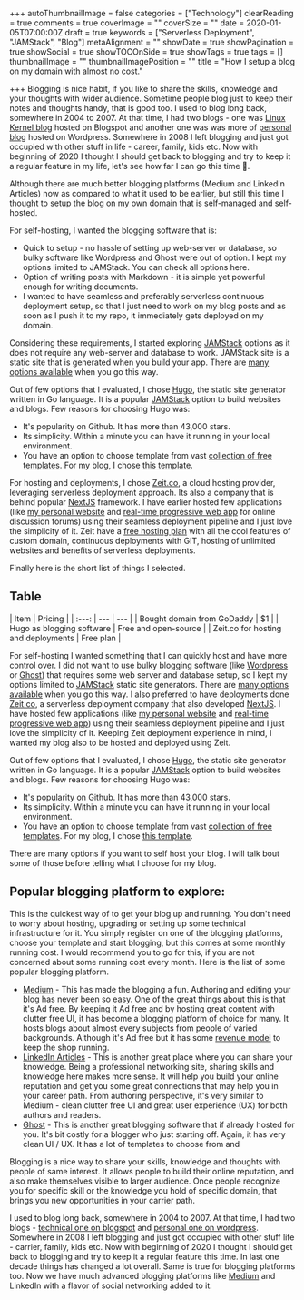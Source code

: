 +++
autoThumbnailImage = false
categories = ["Technology"]
clearReading = true
comments = true
coverImage = ""
coverSize = ""
date = 2020-01-05T07:00:00Z
draft = true
keywords = ["Serverless Deployment", "JAMStack", "Blog"]
metaAlignment = ""
showDate = true
showPagination = true
showSocial = true
showTOCOnSide = true
showTags = true
tags = []
thumbnailImage = ""
thumbnailImagePosition = ""
title = "How I setup a blog on my domain with almost no cost."

+++
Blogging is nice habit, if you like to share the skills, knowledge and your thoughts with wider audience. Sometime people blog just to keep their notes and thoughts handy, that is good too. I used to blog long back, somewhere in 2004 to 2007. At that time, I had two blogs - one was [Linux Kernel blog](http://lkdp.blogspot.com/) hosted on Blogspot and another one was was more of [personal blog](https://gauravd.wordpress.com/) hosted on Wordpress. Somewhere in 2008 I left blogging and just got occupied with other stuff in life - career, family, kids etc. Now with beginning of 2020 I thought I should get back to blogging and try to keep it a regular feature in my life, let's see how far I can go this time 🤞.

Although there are much better blogging platforms (Medium and LinkedIn Articles) now as compared to what it used to be earlier, but still this time I thought to setup the blog on my own domain that is self-managed and self-hosted.

For self-hosting, I wanted the blogging software that is:

* Quick to setup - no hassle of setting up web-server or database, so bulky software like Wordpress and Ghost were out of option. I kept my options limited to JAMStack. You can check all options here.
* Option of writing posts with Markdown - it is simple yet powerful enough for writing documents.
* I wanted to have seamless and preferably serverless continuous deployment setup, so that I just need to work on my blog posts and as soon as I push it to my repo, it immediately gets deployed on my domain.

Considering these requirements, I started exploring [JAMStack](https://jamstack.org/) options as it does not require any web-server and database to work. JAMStack site is a static site that is generated when you build your app. There are [many options available](https://www.staticgen.com/) when you go this way.

Out of few options that I evaluated, I chose [Hugo](https://gohugo.io/), the static site generator written in Go language. It is a popular [JAMStack]() option to build websites and blogs. Few reasons for choosing Hugo was:

* It's popularity on Github. It has more than 43,000 stars.
* Its simplicity. Within a minute you can have it running in your local environment.
* You have an option to choose template from vast [collection of free templates](https://themes.gohugo.io/). For my blog, I chose [this template](https://themes.gohugo.io/hugo-tranquilpeak-theme/).

For hosting and deployments, I chose [Zeit.co](https://zeit.co/), a cloud hosting provider, leveraging serverless deployment approach. Its also a company that is behind popular [NextJS](https://nextjs.org/) framework. I have earlier hosted few applications (like [my personal website](https://www.gaurav-dhiman.com) and [real-time progressive web app](https://discussion.im) for online discussion forums) using their seamless deployment pipeline and I just love the simplicity of it. Zeit have a [free hosting plan](https://zeit.co/pricing) with all the cool features of custom domain, continuous deployments with GIT, hosting of unlimited websites and benefits of serverless deployments.

Finally here is the short list of things I selected.

## Table

| Item | Pricing |
| :---: | --- | --- |
| Bought domain from GoDaddy | $1 |
| Hugo as blogging software | Free and open-source |
| Zeit.co for hosting and deployments | Free plan |

For self-hosting I wanted something that I can quickly host and have more control over. I did not want to use bulky blogging software (like [Wordpress](https://wordpress.com/) or [Ghost](https://ghost.org/)) that requires some web server and database setup, so I kept my options limited to [JAMStack](https://jamstack.org/) static site generators. There are [many options available](https://www.staticgen.com/) when you go this way. I also preferred to have deployments done [Zeit.co](https://vercel.com/), a serverless deployment company that also developed [NextJS](https://nextjs.org/). I have hosted few applications (like [my personal website](https://www.gaurav-dhiman.com) and [real-time progressive web app](https://discussion.im)) using their seamless deployment pipeline and I just love the simplicity of it. Keeping Zeit deployment experience in mind, I wanted my blog also to be hosted and deployed using Zeit.

Out of few options that I evaluated, I chose [Hugo](https://gohugo.io/), the static site generator written in Go language. It is a popular [JAMStack]() option to build websites and blogs. Few reasons for choosing Hugo was:

* It's popularity on Github. It has more than 43,000 stars.
* Its simplicity. Within a minute you can have it running in your local environment.
* You have an option to choose template from vast [collection of free templates](https://themes.gohugo.io/). For my blog, I chose [this template](https://themes.gohugo.io/hugo-tranquilpeak-theme/).

There are many options if you want to self host your blog. I will talk bout some of those before telling what I choose for my blog.

## Popular blogging platform to explore:

This is the quickest way of to get your blog up and running. You don't need to worry about hosting, upgrading or setting up some technical infrastructure for it. You simply register on one of the blogging platforms, choose your template and start blogging, but this comes at some monthly running cost. I would recommend you to go for this, if you are not concerned about some running cost every month. Here is the list of some popular blogging platform.

* [Medium](https://medium.com) - This has made the blogging a fun. Authoring and editing your blog has never been so easy. One of the great things about this is that it's Ad free. By keeping it Ad free and by hosting great content with clutter free UI, it has become a blogging platform of choice for many. It hosts blogs about almost every subjects from people of varied backgrounds. Although it's Ad free but it has some [revenue model](https://blog.medium.com/the-medium-model-3ec28c6f603a) to keep the shop running.
* [LinkedIn Articles](https://www.linkedin.com/help/linkedin/answer/47538/publish-articles-on-linkedin?lang=en) - This is another great place where you can share your knowledge. Being a professional networking site, sharing skills and knowledge here makes more sense. It will help you build your online reputation and get you some great connections that may help you in your career path. From authoring perspective, it's very similar to Medium - clean clutter free UI and great user experience (UX) for both authors and readers.
* [Ghost](https://ghost.org/) - This is another great blogging software that if already hosted for you. It's bit costly for a blogger who just starting off. Again, it has very clean UI / UX. It has a lot of templates to choose from and

Blogging is a nice way to share your skills, knowledge and thoughts with people of same interest. It allows people to build their online reputation, and also make themselves visible to larger audience. Once people recognize you for specific skill or the knowledge you hold of specific domain, that brings you new opportunities in your carrier path.

I used to blog long back, somewhere in 2004 to 2007. At that time, I had two blogs - [technical one on blogspot](http://lkdp.blogspot.com/) and [personal one on wordpress](https://gauravd.wordpress.com/). Somewhere in 2008 I left blogging and just got occupied with other stuff life - carrier, family, kids etc. Now with beginning of 2020 I thought I should get back to blogging and try to keep it a regular feature this time. In last one decade things has changed a lot overall. Same is true for blogging platforms too. Now we have much advanced blogging platforms like [Medium](https://medium.com/) and LinkedIn with a flavor of social networking added to it.
